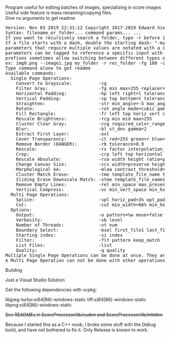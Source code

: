 Program useful for editing batches of images, specializing in score images  
Useful side feature is mass renaming/copying files.  
Give no arguments to get readme
<pre>
Version: Nov 03 2019 22:31:12 Copyright 2017-2019 Edward Xie
Syntax: filename_or_folder... command params... ...
If you want to recursively search a folder, type -r before it
If a file starts with a dash, double the starting dash: "-my-file.jpg" -> "--my-file.jpg"
parameters that require multiple values are notated with a comma
parameters can be tagged to reference a specific input with prefix:value
prefixes sometimes allow switching between different types of input
ex: img0.png --image1.jpg my_folder -r rec_folder -fg 180 -ccg bsr:0,30 -fr l:100 w:100 h:30 t:0 -o %f.%x t
Type command alone to get readme
Available commands:
  Single Page Operations:
    Convert to Grayscale:          -cg 
    Filter Gray:                   -fg min max=255 replacer=255
    Horizontal Padding:            -hp left right=l tolerance=0.005 background_threshold=128
    Vertical Padding:              -vp top bottom=t tolerance=0.005 background_threshold=128
    Straighten:                    -str min_angle=-5 max_angle=5 angle_prec=0.1 pixel_prec=1 boundary=128 gamma=2 use_horiz=t
    Rotate:                        -rot angle mode=cubic gamma=2
    Fill Rectangle:                -fr left top horiz vert color=255 origin=tl
    Rescale Brightness:            -rcg min mid max=255
    Cluster Clear Gray:            -ccg required_color_range=0,255 bad_size_range=0,0 sel_range=0,200 repl_color=255 eight_way=false
    Blur:                          -bl st_dev gamma=2
    Extract First Layer:           -exl 
    Cover Transparency:            -ct red=255 green=r blue=r
    Remove Border (DANGER):        -rb tolerance=0.9
    Rescale:                       -rs factor interpolation_mode=auto gamma=2
    Crop:                          -crp left top horizontal vertical
    Rescale Absolute:              -rsa width height ratio=preserve mode=automatic gamma=2
    Change Canvas Size:            -ccs width=preserve height=preserve origin=tl
    Morphological AA:              -mlaa contrast_threshold=128 gamma=2
    Cluster Match Erase:           -tme template_file_name threshold=0.95
    Sliding Erase Downscale Match: -stme template_file_names downscale thresh=0.95 replace=fill:255 l=-99999 t=-999999 h=99999 v=99999 o=tl
    Remove Empty Lines:            -rel min_space max_presence=5 background_threshold=128
    Vertical Compress:             -vc min_vert_space min_horiz_pr max_vert_pr background=128 min_horiz_space=mvs
  Multi Page Operations:
    Splice:                        -spl horiz_pad=3% opt_pad=5% min_pad=1.2% opt_hgt=55% excs_wgt=10 pad_wgt=1 bg=128 divider=""
    Cut:                           -cut min_width=66% min_height=8% horiz_weight=20 min_vert_space=0 bg=128
  Options:
    Output:                        -o pattern=%w move=false
    Verbosity:                     -vb level
    Number of Threads:             -nt num
    Boundary Select:               -bsel first_file1 last_file1 ... first_filen last_filen
    Starting index:                -si index
    Filter:                        -flt pattern keep_match
    List Files:                    -list 
    Quality:                       -q quality
Multiple Single Page Operations can be done at once. They are performed in the order they are given.
A Multi Page Operation can not be done with other operations.
</pre>

Building

Just a Visual Studio Solution

Get the following dependencies with vcpkg:

libjpeg-turbo:x(64|86)-windows-static
tiff:x(64|86)-windows-static
libpng:x(64|86)-windows-static

~~See READMEs in ScoreProcessor/lib/cudnn and ScoreProcessor/lib/mkldnn~~

Because I started this as a C++ noob, I broke some stuff with the Debug build, and have not bothered to fix it. Only Release is known to work.